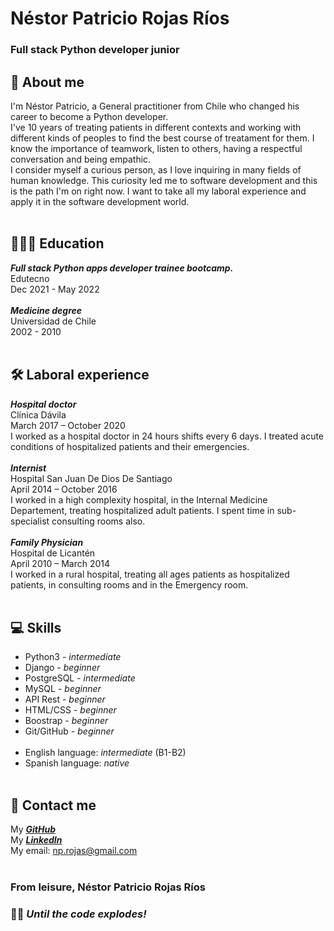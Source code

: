 # Néstor Patricio Rojas Ríos
### Full stack Python developer junior<br>

## 🤔 About me
I'm Néstor Patricio, a General practitioner from Chile who changed his career to become a Python developer.<br>
I've 10 years of treating patients in different contexts and working with different kinds of peoples to find the best course of treatament for them. I know the importance of teamwork, listen to others, having a respectful conversation and being empathic.<br>
I consider myself a curious person, as I love inquiring in many fields of human knowledge. This curiosity led me to software development and this is the path I'm on right now. I want to take all my laboral experience and apply it in the software development world.<br><br>

## 👨🏾‍🎓 Education
***Full stack Python apps developer trainee bootcamp.***<br>
Edutecno<br>
Dec 2021 - May 2022 <br><br>
***Medicine degree***<br>
Universidad de Chile<br>
2002 - 2010<br><br>

## 🛠 Laboral experience
***Hospital doctor***<br>
Clínica Dávila<br>
March 2017 – October 2020<br>
I worked as a hospital doctor in 24 hours shifts every 6 days. I treated acute conditions of hospitalized patients and their emergencies.<br><br>
***Internist***<br>
Hospital San Juan De Dios De Santiago<br>
April 2014 – October 2016<br>
I worked in a high complexity hospital, in the Internal Medicine Departement, treating hospitalized adult patients. I spent time in sub-specialist consulting rooms also.<br><br>
***Family Physician***<br>
Hospital de Licantén<br>
April 2010 – March 2014<br>
I worked in a rural hospital, treating all ages patients as hospitalized patients, in consulting rooms and in the Emergency room.<br><br>

## 💻 Skills
- Python3   - *intermediate*<br>
- Django - *beginner*<br>
- PostgreSQL - *intermediate*<br>
- MySQL - *beginner*<br>
- API Rest - *beginner*<br>
- HTML/CSS - *beginner*<br>
- Boostrap - *beginner*<br>
- Git/GitHub - *beginner*<br><br>
- English language: *intermediate* (B1-B2)<br>
- Spanish language: *native*<br><br>

## 📧 Contact me
My [***GitHub***](https://github.com/NestorPatricio)<br>
My [***LinkedIn***](https://www.linkedin.com/in/nestor-patricio-rojas-rios/)<br>
My email: np.rojas@gmail.com<br><br>

### From leisure, **Néstor Patricio Rojas Ríos**<br>
### 🤘🏽 _Until the code explodes!_
